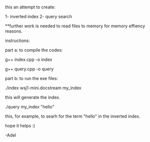 this an attempt to create:

1- inverted index
2- query search 


**further work is needed to read files to memory for memory effiency reasons. 


instructions:

part a: to compile the codes:

g++ index.cpp -o index

g++ query.cpp -o query


part b: to run the exe files:

./index wsj1-mini.docstream my_index

this will generate the index.

./query my_index "hello"

this, for example, to searh for the term "hello" in the inverted index. 


hope it helps :)

-Adel
